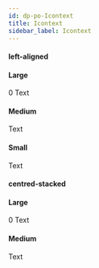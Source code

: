 ```yaml
---
id: dp-po-Icontext
title: Icontext
sidebar_label: Icontext
---
```


<h4>left-aligned</h4>

<h4>Large</h4>
<span class="dp-po-Icon-wrapper Wrapper--light-primary Icon--large">
	<span class="dp-po-Icon Icon--getting-started Icon--primary-white">
		<span class="dp-po-Badge Badge--small Badge--brand-primary Badge--bottom">0</span>
	</span>
	Text
</span>

<h4>Medium</h4>
<span class="dp-po-Icon-wrapper Icon--medium Wrapper--brand-primary">
	<span class="dp-po-Icon Icon--guides Icon--white"></span>
	Text
</span>

<h4>Small</h4>
<span class="dp-po-Icon-wrapper Icon--small">
	<span class="dp-po-Icon Icon--guides"></span>
	Text
</span>

<h4>centred-stacked</h4>

<h4>Large</h4>
<span class="dp-po-Icon-wrapper Wrapper--light-primary Icon--large Icon--centred-stacked">
	<span class="dp-po-Icon Icon--elephant">
		<span class="dp-po-Badge Badge--small Badge--brand-primary Badge--bottom">0</span>
	</span>
	Text
</span>

<h4>Medium</h4>
<span class="dp-po-Icon-wrapper Wrapper--light-primary Icon--medium Icon--centred-stacked">
	<span class="dp-po-Icon Icon--article Icon--primary-white"></span>
	Text
</span>
